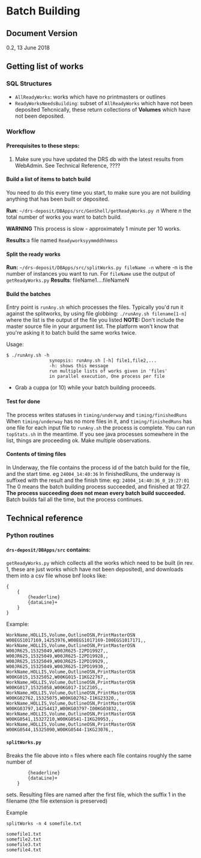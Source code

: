 # Batch Building
## Document Version
0.2,  13 June 2018
## Getting list of works
### SQL Structures
* `AllReadyWorks`: works which have no printmasters or outlines
* `ReadyWorksNeedsBuilding`: subset of `AllReadyWorks` which have not been deposited
Tehcnically, these return collections of __Volumes__ which have not been deposited.

### Workflow
#### Prerequisites to these steps:
1. Make sure you have updated the DRS db with the latest results from WebAdmin.
See Technical Reference, ????

#### Build a list of items to batch build
You need to do this every time you start, to make sure you are not building anything that has been built or deposited.

**Run**: `~/drs-deposit/DBApps/src/GenShell/getReadyWorks.py `_n_
Where _n_ the total number of works you want to batch build.

__WARNING__ This process is slow - approximately 1 minute per 10 works.

**Results**:a file named `Readyworksyymmddhhmmss`

#### Split the ready works
**Run:** `~/drs-deposit/DBApps/src/splitWorks.py fileName -n` where -n is the number of instances you want to run. For `fileName` use the output of `getReadyWorks.py`
**Results**: fileName1....fileNameN
#### Build the batches
Entry point is `runAny.sh` which processes the files.
Typically you'd run it against the splitworks, by using file globbing:
`./runAny.sh filename[1-n]` where the list is the output of the file you listed
**NOTE:** Don't include the master source file in your argument list. The platform won't know that you're asking it to batch build the same works twice.

Usage:
```
$ ./runAny.sh -h
                synopsis: runAny.sh [-h] file1,file2,...
                -h: shows this message
                run multiple lists of works given in 'files'
                in parallel execution, One process per file
```

+ Grab a cuppa (or 10) while your batch building proceeds.

#### Test for done
The process writes statuses in `timing/underway` and `timing/finishedRuns`
When `timing/underway` has no more files in it, and `timing/finishedRuns` has one file for each input file to `runAny.sh` the process is complete.
You can run `topStats.sh` in the meantime. If you see java processes somewhere in the list, things are proceeding ok. Make multiple observations.

#### Contents of timing files
In Underway, the file contains the process id of the batch build for the file, and the start time.
eg `24004_14:40:36`
In finishedRuns, the underway is suffixed with the result and the finish time:
eg: `24004_14:40:36_0_19:27:01` The 0 means the batch building process succeeded, and finished at 19:27. **The process succeeding does not mean every batch build succeeded.** Batch builds fail all the time, but the process continues.
## Technical reference
### Python routines
#### `drs-deposit/DBApps/src` contains:
`getReadyWorks.py` which collects all the works which need to be built (in rev. 1, these are just works which have not been deposited), and downloads them into a csv file whose bnf looks like:
```
{
    {
        {headerline}
        {dataLine}+
    }
}
```

Example:
```
WorkName,HOLLIS,Volume,OutlineOSN,PrintMasterOSN
W00EGS1017169,14253976,W00EGS1017169-I00EGS1017171,,
WorkName,HOLLIS,Volume,OutlineOSN,PrintMasterOSN
W00JR625,15325049,W00JR625-I2PD19927,,
W00JR625,15325049,W00JR625-I2PD19928,,
W00JR625,15325049,W00JR625-I2PD19929,,
W00JR625,15325049,W00JR625-I2PD19930,,
WorkName,HOLLIS,Volume,OutlineOSN,PrintMasterOSN
W00KG015,15325052,W00KG015-I1KG22767,,
WorkName,HOLLIS,Volume,OutlineOSN,PrintMasterOSN
W00KG017,15325058,W00KG017-I1CZ105,,
WorkName,HOLLIS,Volume,OutlineOSN,PrintMasterOSN
W00KG02762,15325075,W00KG02762-I1KG23320,,
WorkName,HOLLIS,Volume,OutlineOSN,PrintMasterOSN
W00KG03797,14254417,W00KG03797-I00KG03832,,
WorkName,HOLLIS,Volume,OutlineOSN,PrintMasterOSN
W00KG0541,15327210,W00KG0541-I1KG20953,,
WorkName,HOLLIS,Volume,OutlineOSN,PrintMasterOSN
W00KG0544,15325090,W00KG0544-I1KG23076,,
```

#### `splitWorks.py`
Breaks the file above into `n` files where each file contains roughly the same number of
``` {
        {headerline}
        {dataLine}+
    }
```
sets.
Resulting files are named after the first file, which the suffix 1 in the filename
(the file extension is preserved)

Example
```
splitWorks -n 4 somefile.txt

somefile1.txt
somefile2.txt
somefile3.txt
somefile4.txt
```
